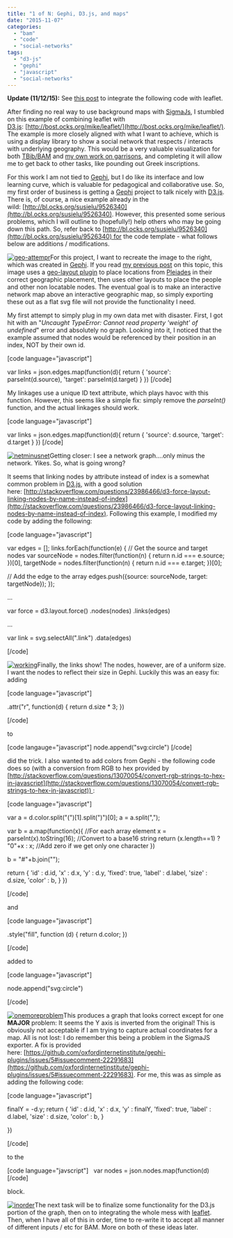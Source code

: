 ```yaml
---
title: "1 of N: Gephi, D3.js, and maps"
date: "2015-11-07"
categories: 
  - "bam"
  - "code"
  - "social-networks"
tags: 
  - "d3-js"
  - "gephi"
  - "javascript"
  - "social-networks"
---
```


**Update (11/12/15):** See [this post](https://ryanmatthewhorne.wordpress.com/2015/11/11/2-of-n-gephi-d3-js-and-maps-success/) to integrate the following code with leaflet.

After finding no real way to use background maps with [SigmaJs](http://sigmajs.org/), I stumbled on this example of combining leaflet with [D3.js](http://d3js.org/): [http://bost.ocks.org/mike/leaflet/](http://bost.ocks.org/mike/leaflet/). The example is more closely aligned with what I want to achieve, which is using a display library to show a social network that respects / interacts with underlying geography. This would be a very valuable visualization for both [TBib/BAM](https://bigancientmediterranean.wordpress.com/) and [my own work on garrisons](http://awmc.unc.edu/awmc/applications/snagg/), and completing it will allow me to get back to other tasks, like pounding out Greek inscriptions.

For this work I am not tied to [Gephi](https://gephi.github.io/), but I do like its interface and low learning curve, which is valuable for pedagogical and collaborative use. So, my first order of business is getting a [Gephi](https://gephi.github.io/) project to talk nicely with [D3.js](http://d3js.org/). There is, of course, a nice example already in the wild: [http://bl.ocks.org/susielu/9526340](http://bl.ocks.org/susielu/9526340). However, this presented some serious problems, which I will outline to (hopefully!) help others who may be going down this path. So, refer back to [http://bl.ocks.org/susielu/9526340](http://bl.ocks.org/susielu/9526340) for the code template - what follows below are additions / modifications.

[![geo-attempr](https://ryanmatthewhorne.files.wordpress.com/2015/10/geo-attempr.png?w=150)](https://ryanmatthewhorne.files.wordpress.com/2015/10/geo-attempr.png)For this project, I want to recreate the image to the right, which was created in [Gephi](https://gephi.github.io/). If you read [my previous post](https://ryanmatthewhorne.wordpress.com/2015/10/07/networks-geography-and-gephi-lots-of-promise-but-lots-of-work-to-be-done/) on this topic, this image uses a [geo-layout plugin](https://marketplace.gephi.org/plugin/geolayout/) to place locations from [Pleiades](http://pleiades.stoa.org/) in their correct geographic placement, then uses other layouts to place the people and other non locatable nodes. The eventual goal is to make an interactive network map above an interactive geographic map, so simply exporting these out as a flat svg file will not provide the functionality I need.

My first attempt to simply plug in my own data met with disaster. First, I got hit with an "_Uncaught TypeError: Cannot read property 'weight' of undefined_" error and absolutely no graph. Looking into it, I noticed that the example assumed that nodes would be referenced by their position in an index, NOT by their own id.

\[code language="javascript"\]

var links = json.edges.map(function(d){ return { 'source': parseInt(d.source), 'target': parseInt(d.target) } }) \[/code\]

My linkages use a unique ID text attribute, which plays havoc with this function. However, this seems like a simple fix: simply remove the _parseInt()_ function, and the actual linkages should work.

\[code language="javascript"\]

var links = json.edges.map(function(d){ return { 'source': d.source, 'target': d.target } }) \[/code\]

[![netminusnet](https://ryanmatthewhorne.files.wordpress.com/2015/10/netminusnet.png?w=300)](https://ryanmatthewhorne.files.wordpress.com/2015/10/netminusnet.png)Getting closer: I see a network graph....only minus the network. Yikes. So, what is going wrong?

It seems that linking nodes by attribute instead of index is a somewhat common problem in [D3.js](http://d3js.org/), with a good solution here: [http://stackoverflow.com/questions/23986466/d3-force-layout-linking-nodes-by-name-instead-of-index](http://stackoverflow.com/questions/23986466/d3-force-layout-linking-nodes-by-name-instead-of-index). Following this example, I modified my code by adding the following:

\[code language="javascript"\]

var edges = \[\]; links.forEach(function(e) { // Get the source and target nodes var sourceNode = nodes.filter(function(n) { return n.id === e.source; })\[0\], targetNode = nodes.filter(function(n) { return n.id === e.target; })\[0\];

// Add the edge to the array edges.push({source: sourceNode, target: targetNode}); });

...

var force = d3.layout.force() .nodes(nodes) .links(edges)

...

var link = svg.selectAll(".link") .data(edges)

\[/code\]

[![working](https://ryanmatthewhorne.files.wordpress.com/2015/10/working.png?w=300)](https://ryanmatthewhorne.files.wordpress.com/2015/10/working.png)Finally, the links show! The nodes, however, are of a uniform size. I want the nodes to reflect their size in Gephi. Luckily this was an easy fix: adding

\[code language="javascript"\]

.attr("r", function(d) { return d.size \* 3; })

\[/code\]

to

\[code langauge="javascript"\] node.append("svg:circle") \[/code\]

did the trick. I also wanted to add colors from Gephi - the following code does so (with a conversion from RGB to hex provided by [http://stackoverflow.com/questions/13070054/convert-rgb-strings-to-hex-in-javascript](http://stackoverflow.com/questions/13070054/convert-rgb-strings-to-hex-in-javascript)) :

\[code language="javascript"\]

var a = d.color.split("(")\[1\].split(")")\[0\]; a = a.split(",");

var b = a.map(function(x){ //For each array element x = parseInt(x).toString(16); //Convert to a base16 string return (x.length==1) ? "0"+x : x; //Add zero if we get only one character })

b = "#"+b.join("");

return { 'id' : d.id, 'x' : d.x, 'y' : d.y, 'fixed': true, 'label' : d.label, 'size' : d.size, 'color' : b, } })

\[/code\]

and

\[code language="javascript"\]

.style("fill", function (d) { return d.color; })

\[/code\]

added to

\[code language="javascript"\]

node.append("svg:circle")

\[/code\]

[![onemoreproblem](https://ryanmatthewhorne.files.wordpress.com/2015/10/onemoreproblem.png?w=300)](https://ryanmatthewhorne.files.wordpress.com/2015/10/onemoreproblem.png)This produces a graph that looks correct except for one **MAJOR** problem: It seems the Y axis is inverted from the original! This is obviously not acceptable if I am trying to capture actual coordinates for a map. All is not lost: I do remember this being a problem in the SigmaJS exporter. A fix is provided here: [https://github.com/oxfordinternetinstitute/gephi-plugins/issues/5#issuecomment-22291683](https://github.com/oxfordinternetinstitute/gephi-plugins/issues/5#issuecomment-22291683). For me, this was as simple as adding the following code:

\[code language="javascript"\]

finalY = -d.y; return { 'id' : d.id, 'x' : d.x, 'y' : finalY, 'fixed': true, 'label' : d.label, 'size' : d.size, 'color' : b, }

})

\[/code\]

to the

\[code language="javscript"\]   var nodes = json.nodes.map(function(d) \[/code\]

block.

[![inorder](https://ryanmatthewhorne.files.wordpress.com/2015/10/inorder.png?w=300)](https://ryanmatthewhorne.files.wordpress.com/2015/10/inorder.png)The next task will be to finalize some functionality for the D3.js portion of the graph, then on to integrating the whole mess with [leaflet](http://leafletjs.com/). Then, when I have all of this in order, time to re-write it to accept all manner of different inputs / etc for BAM. More on both of these ideas later.
